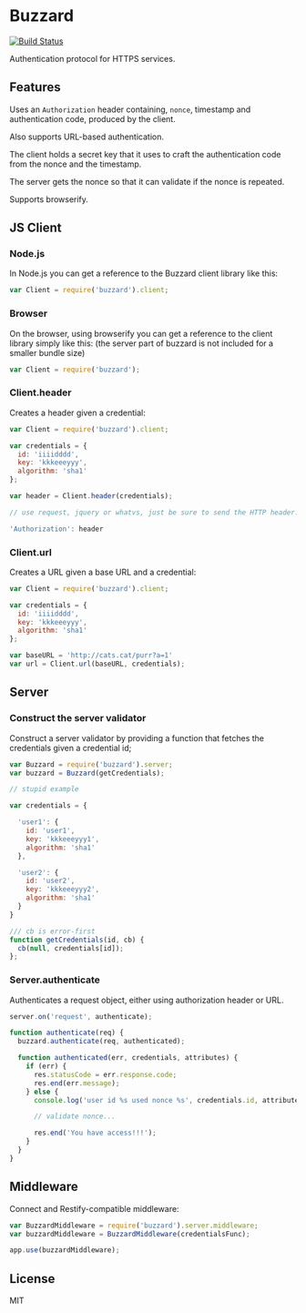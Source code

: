# Buzzard

[![Build Status](https://travis-ci.org/pgte/node-buzzard.png?branch=master)](https://travis-ci.org/pgte/node-buzzard)

Authentication protocol for HTTPS services.

## Features

Uses an `Authorization` header containing, `nonce`, timestamp and authentication code, produced by the client.

Also supports URL-based authentication.

The client holds a secret key that it uses to craft the authentication code from the nonce and the timestamp.

The server gets the nonce so that it can validate if the nonce is repeated.

Supports browserify.


## JS Client

### Node.js

In Node.js you can get a reference to the Buzzard client library like this:

```javascript
var Client = require('buzzard').client;
```

### Browser

On the browser, using browserify you can get a reference to the client library simply like this: (the server part of buzzard is not included for a smaller bundle size)

```javascript
var Client = require('buzzard');
```

### Client.header

Creates a header given a credential:

```javascript
var Client = require('buzzard').client;

var credentials = {
  id: 'iiiidddd',
  key: 'kkkeeeyyy',
  algorithm: 'sha1'
};

var header = Client.header(credentials);

// use request, jquery or whatvs, just be sure to send the HTTP header:

'Authorization': header
```

### Client.url

Creates a URL given a base URL and a credential:

```javascript
var Client = require('buzzard').client;

var credentials = {
  id: 'iiiidddd',
  key: 'kkkeeeyyy',
  algorithm: 'sha1'
};

var baseURL = 'http://cats.cat/purr?a=1'
var url = Client.url(baseURL, credentials);
```

## Server

### Construct the server validator

Construct a server validator by providing a function that fetches the credentials given a credential id;

```javascript
var Buzzard = require('buzzard').server;
var buzzard = Buzzard(getCredentials);

// stupid example

var credentials = {

  'user1': {
    id: 'user1',
    key: 'kkkeeeyyy1',
    algorithm: 'sha1'
  },

  'user2': {
    id: 'user2',
    key: 'kkkeeeyyy2',
    algorithm: 'sha1'
  }
}

/// cb is error-first
function getCredentials(id, cb) {
  cb(null, credentials[id]);
};

```

### Server.authenticate

Authenticates a request object, either using authorization header or URL.

```javascript
server.on('request', authenticate);

function authenticate(req) {
  buzzard.authenticate(req, authenticated);

  function authenticated(err, credentials, attributes) {
    if (err) {
      res.statusCode = err.response.code;
      res.end(err.message);
    } else {
      console.log('user id %s used nonce %s', credentials.id, attributes.nonce);

      // validate nonce...

      res.end('You have access!!!');
    }
  }
}
```

## Middleware

Connect and Restify-compatible middleware:

```javascript
var BuzzardMiddleware = require('buzzard').server.middleware;
var buzzardMiddleware = BuzzardMiddleware(credentialsFunc);

app.use(buzzardMiddleware);
```

## License

MIT
